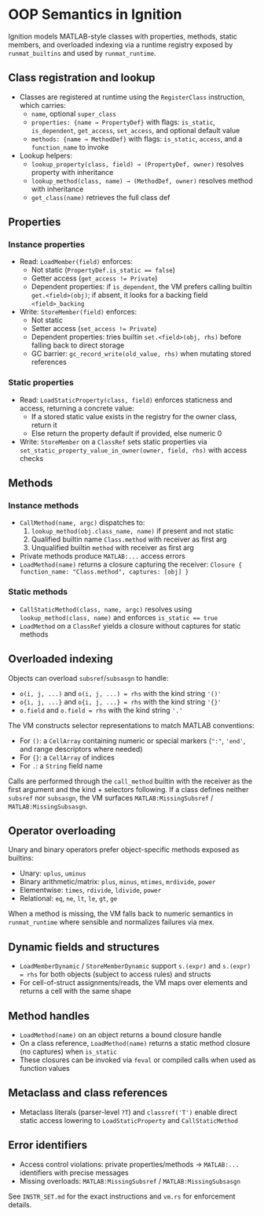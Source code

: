 # OOP Semantics in Ignition

Ignition models MATLAB-style classes with properties, methods, static members, and overloaded indexing via a runtime registry exposed by `runmat_builtins` and used by `runmat_runtime`.

## Class registration and lookup

- Classes are registered at runtime using the `RegisterClass` instruction, which carries:
  - `name`, optional `super_class`
  - `properties: {name → PropertyDef}` with flags: `is_static`, `is_dependent`, `get_access`, `set_access`, and optional default value
  - `methods: {name → MethodDef}` with flags: `is_static`, `access`, and a `function_name` to invoke
- Lookup helpers:
  - `lookup_property(class, field) → (PropertyDef, owner)` resolves property with inheritance
  - `lookup_method(class, name) → (MethodDef, owner)` resolves method with inheritance
  - `get_class(name)` retrieves the full class def

## Properties

### Instance properties

- Read: `LoadMember(field)` enforces:
  - Not static (`PropertyDef.is_static == false`)
  - Getter access (`get_access != Private`)
  - Dependent properties: if `is_dependent`, the VM prefers calling builtin `get.<field>(obj)`; if absent, it looks for a backing field `<field>_backing`
- Write: `StoreMember(field)` enforces:
  - Not static
  - Setter access (`set_access != Private`)
  - Dependent properties: tries builtin `set.<field>(obj, rhs)` before falling back to direct storage
  - GC barrier: `gc_record_write(old_value, rhs)` when mutating stored references

### Static properties

- Read: `LoadStaticProperty(class, field)` enforces staticness and access, returning a concrete value:
  - If a stored static value exists in the registry for the owner class, return it
  - Else return the property default if provided, else numeric 0
- Write: `StoreMember` on a `ClassRef` sets static properties via `set_static_property_value_in_owner(owner, field, rhs)` with access checks

## Methods

### Instance methods

- `CallMethod(name, argc)` dispatches to:
  1) `lookup_method(obj.class_name, name)` if present and not static
  2) Qualified builtin name `Class.method` with receiver as first arg
  3) Unqualified builtin `method` with receiver as first arg
- Private methods produce `MATLAB:...` access errors
- `LoadMethod(name)` returns a closure capturing the receiver: `Closure { function_name: "Class.method", captures: [obj] }`

### Static methods

- `CallStaticMethod(class, name, argc)` resolves using `lookup_method(class, name)` and enforces `is_static == true`
- `LoadMethod` on a `ClassRef` yields a closure without captures for static methods

## Overloaded indexing

Objects can overload `subsref`/`subsasgn` to handle:

- `o(i, j, ...)` and `o(i, j, ...) = rhs` with the kind string `'()'`
- `o{i, j, ...}` and `o{i, j, ...} = rhs` with the kind string `'{}'`
- `o.field` and `o.field = rhs` with the kind string `'.'`

The VM constructs selector representations to match MATLAB conventions:
- For `()`: a `CellArray` containing numeric or special markers (`":"`, `'end'`, and range descriptors where needed)
- For `{}`: a `CellArray` of indices
- For `.`: a `String` field name

Calls are performed through the `call_method` builtin with the receiver as the first argument and the kind + selectors following. If a class defines neither `subsref` nor `subsasgn`, the VM surfaces `MATLAB:MissingSubsref` / `MATLAB:MissingSubsasgn`.

## Operator overloading

Unary and binary operators prefer object-specific methods exposed as builtins:

- Unary: `uplus`, `uminus`
- Binary arithmetic/matrix: `plus`, `minus`, `mtimes`, `mrdivide`, `power`
- Elementwise: `times`, `rdivide`, `ldivide`, `power`
- Relational: `eq`, `ne`, `lt`, `le`, `gt`, `ge`

When a method is missing, the VM falls back to numeric semantics in `runmat_runtime` where sensible and normalizes failures via mex.

## Dynamic fields and structures

- `LoadMemberDynamic` / `StoreMemberDynamic` support `s.(expr)` and `s.(expr) = rhs` for both objects (subject to access rules) and structs
- For cell-of-struct assignments/reads, the VM maps over elements and returns a cell with the same shape

## Method handles

- `LoadMethod(name)` on an object returns a bound closure handle
- On a class reference, `LoadMethod(name)` returns a static method closure (no captures) when `is_static`
- These closures can be invoked via `feval` or compiled calls when used as function values

## Metaclass and class references

- Metaclass literals (parser-level `?T`) and `classref('T')` enable direct static access lowering to `LoadStaticProperty` and `CallStaticMethod`

## Error identifiers

- Access control violations: private properties/methods → `MATLAB:...` identifiers with precise messages
- Missing overloads: `MATLAB:MissingSubsref` / `MATLAB:MissingSubsasgn`

See `INSTR_SET.md` for the exact instructions and `vm.rs` for enforcement details.
